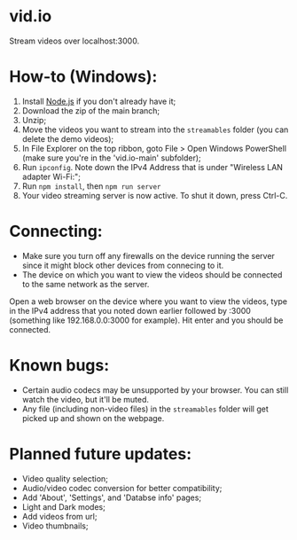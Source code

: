 # vid.io
Stream videos over localhost:3000.
# How-to (Windows):
1. Install [Node.js](https://nodejs.org/en/) if you don't already have it;
2. Download the zip of the main branch;
3. Unzip;
4. Move the videos you want to stream into the `streamables` folder (you can delete the demo videos);
5. In File Explorer on the top ribbon, goto File > Open Windows PowerShell (make sure you're in the 'vid.io-main' subfolder);
6. Run `ipconfig`. Note down the IPv4 Address that is under "Wireless LAN adapter Wi-Fi:";
7. Run `npm install`, then `npm run server`
8. Your video streaming server is now active. To shut it down, press Ctrl-C.

# Connecting:
- Make sure you turn off any firewalls on the device running the server since it might block other devices from connecing to it. 
- The device on which you want to view the videos should be connected to the same network as the server.

Open a web browser on the device where you want to view the videos, type in the IPv4 address that you noted down earlier followed by :3000 (something like 192.168.0.0:3000 for 
example). Hit enter and you should be connected.

# Known bugs:
- Certain audio codecs may be unsupported by your browser. You can still watch the video, but it'll be muted.
- Any file (including non-video files) in the `streamables` folder will get picked up and shown on the webpage. 

# Planned future updates:
- Video quality selection;
- Audio/video codec conversion for better compatibility;
- Add 'About', 'Settings', and 'Databse info' pages;
- Light and Dark modes;
- Add videos from url;
- Video thumbnails;
